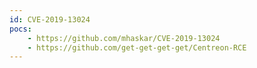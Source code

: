 ```yaml
---
id: CVE-2019-13024
pocs:
    - https://github.com/mhaskar/CVE-2019-13024
    - https://github.com/get-get-get-get/Centreon-RCE
---
```

